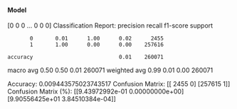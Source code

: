 #### Model
[0 0 0 ... 0 0 0]
Classification Report:
              precision    recall  f1-score   support

           0       0.01      1.00      0.02      2455
           1       1.00      0.00      0.00    257616

    accuracy                           0.01    260071
   macro avg       0.50      0.50      0.01    260071
weighted avg       0.99      0.01      0.00    260071

Accuracy: 0.009443575023743517
Confusion Matrix:
[[  2455      0]
 [257615      1]]
Confusion Matrix (%):
[[9.43972992e-01 0.00000000e+00]
 [9.90556425e+01 3.84510384e-04]]
